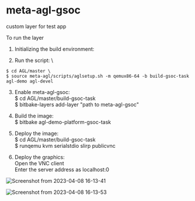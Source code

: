 # meta-agl-gsoc
custom layer for test app


To run the layer

1. Initializing the build environment:

2. Run the script: \
```shell
$ cd AGL/master \
$ source meta-agl/scripts/aglsetup.sh -m qemux86-64 -b build-gsoc-task agl-demo agl-devel 
```

3. Enable meta-agl-gsoc: \
$ cd AGL/master/build-gsoc-task \
$ bitbake-layers add-layer "path to meta-agl-gsoc" 

4. Build the image: \
$ bitbake agl-demo-platform-gsoc-task 

5. Deploy the image: \
$ cd AGL/master/build-gsoc-task \
$ runqemu kvm serialstdio slirp publicvnc 


6. Deploy the graphics: \
  Open the VNC client \
  Enter the server address as localhost:0 
  
![Screenshot from 2023-04-08 16-13-41](https://user-images.githubusercontent.com/96018337/230718782-8a0bb398-3bd3-4de7-9030-46d27022ff9e.png)

![Screenshot from 2023-04-08 16-13-53](https://user-images.githubusercontent.com/96018337/230718786-3ab52a76-8e20-47e9-9004-4a78c803de7e.png)
